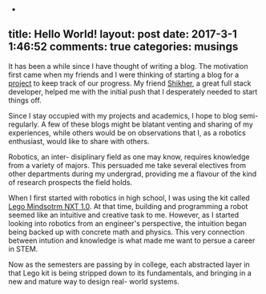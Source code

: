 -
title: Hello World!
layout: post
date:   2017-3-1 1:46:52
comments: true
categories: musings
---

It has been a while since I have thought of writing a blog. The motivation first came when my friends and I were thinking of starting a blog for a [project](http://auviitk.com) to keep track of our progress. My friend [Shikher](http://shikherverma.com), a great full stack developer, helped me with the initial push that I desperately needed to start things off.

Since I stay occupied with my projects and academics, I hope to blog semi- regularly. A few of these blogs might be blatant venting and sharing of my experiences, while others would be on observations that I, as a robotics enthusiast, would like to share with others. 

Robotics, an inter- disiplinary field as one may know, requires knowledge from a variety of majors. This persuaded me take several electives from other departments during my undergrad, providing me a flavour of the kind of research prospects the field holds. 

 When I first started with robotics in high school, I was using the kit called [Lego Mindsotrm NXT 1.0](https://www.lego.com/en-us/mindstorms). At that time, building and programming a robot seemed like an intuitive and creative task to me. However, as I started looking into robotics from an engineer's perspective, the intuition began being backed up with concrete math and physics. This very connection between intution and knowledge is what made me want to persue a career in STEM.

 Now as the semesters are passing by in college, each abstracted layer in that Lego kit is being stripped down to its fundamentals, and bringing in a new and mature way to design real- world systems.